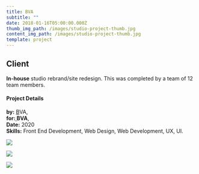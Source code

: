 ```yaml
---
title: BVA
subtitle: ""
date: 2018-01-16T05:00:00.000Z
thumb_img_path: /images/studio-project-thumb.jpg
content_img_path: /images/studio-project-thumb.jpg
template: project
---
```

## Client

**In-house** studio rebrand/site redesign. This was completed by a team of 12 team members.

#### Project Details

**by:** [B](https://bvacommerce.com/)VA,\
**for:[ ](http://www.americanfabricators.com/)BVA**,\
**Date:** 2020\
**Skills:** Front End Development, Web Design, Web Development, UX, UI.

![](/images/studio-dsk.jpg)

![](/images/studio-tblt.jpg)

![](/images/studio-phn.jpg)

![]()